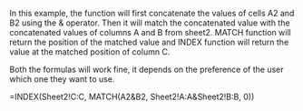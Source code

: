 In this example, the function will first concatenate the values of cells A2 and B2 using the & operator. Then it will match the concatenated value with the concatenated values of columns A and B from sheet2. MATCH function will return the position of the matched value and INDEX function will return the value at the matched position of column C.

Both the formulas will work fine, it depends on the preference of the user which one they want to use.

=INDEX(Sheet2!C:C, MATCH(A2&B2, Sheet2!A:A&Sheet2!B:B, 0))
